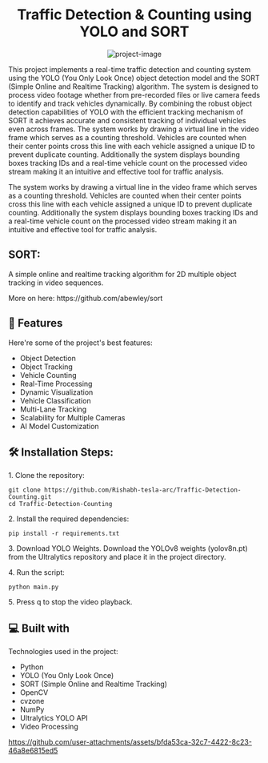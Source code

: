 <h1 align="center" id="title">Traffic Detection &amp; Counting using YOLO and SORT</h1>

<p align="center"><img src="https://socialify.git.ci/Rishabh-tesla-arc/Traffic-Detection-Counting/image?font=Bitter&amp;forks=1&amp;issues=1&amp;language=1&amp;name=1&amp;owner=1&amp;pattern=Floating+Cogs&amp;pulls=1&amp;stargazers=1&amp;theme=Dark" alt="project-image"></p>

<p id="description">This project implements a real-time traffic detection and counting system using the YOLO (You Only Look Once) object detection model and the SORT (Simple Online and Realtime Tracking) algorithm. The system is designed to process video footage whether from pre-recorded files or live camera feeds to identify and track vehicles dynamically. By combining the robust object detection capabilities of YOLO with the efficient tracking mechanism of SORT it achieves accurate and consistent tracking of individual vehicles even across frames. The system works by drawing a virtual line in the video frame which serves as a counting threshold. Vehicles are counted when their center points cross this line with each vehicle assigned a unique ID to prevent duplicate counting. Additionally the system displays bounding boxes tracking IDs and a real-time vehicle count on the processed video stream making it an intuitive and effective tool for traffic analysis.</p>
<p id="description">The system works by drawing a virtual line in the video frame which serves as a counting threshold. Vehicles are counted when their center points cross this line with each vehicle assigned a unique ID to prevent duplicate counting. Additionally the system displays bounding boxes tracking IDs and a real-time vehicle count on the processed video stream making it an intuitive and effective tool for traffic analysis.</p>

  
  
<h2> SORT:</h2>
<p>A simple online and realtime tracking algorithm for 2D multiple object tracking in video sequences.
<p>More on here: https://github.com/abewley/sort</p>

<h2>🧐 Features</h2>
Here're some of the project's best features:

*   Object Detection
*   Object Tracking
*   Vehicle Counting
*   Real-Time Processing
*   Dynamic Visualization
*   Vehicle Classification
*   Multi-Lane Tracking
*   Scalability for Multiple Cameras
*   AI Model Customization

<h2>🛠️ Installation Steps:</h2>

<p>1. Clone the repository:</p>

```
git clone https://github.com/Rishabh-tesla-arc/Traffic-Detection-Counting.git
cd Traffic-Detection-Counting 
```

<p>2. Install the required dependencies:</p>

```
pip install -r requirements.txt
```

<p>3. Download YOLO Weights. Download the YOLOv8 weights (yolov8n.pt) from the Ultralytics repository and place it in the project directory.</p>

<p>4. Run the script:</p>

```
python main.py
```

<p>5. Press q to stop the video playback.</p>

  
<h2>💻 Built with</h2>

Technologies used in the project:

*   Python
*   YOLO (You Only Look Once)
*   SORT (Simple Online and Realtime Tracking)
*   OpenCV
*   cvzone
*   NumPy
*   Ultralytics YOLO API
*   Video Processing


https://github.com/user-attachments/assets/bfda53ca-32c7-4422-8c23-46a8e6815ed5




